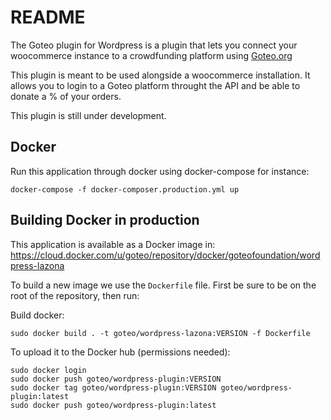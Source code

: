 # README

The Goteo plugin for Wordpress is a plugin that lets you connect your woocommerce instance to a crowdfunding platform using [Goteo.org](https://goteo.org)

This plugin is meant to be used alongside a woocommerce installation. It allows you to login to a Goteo platform throught the API and be able to donate a % of your orders.

This plugin is still under development.

Docker
------

Run this application through docker using docker-compose for instance:

```
docker-compose -f docker-composer.production.yml up
```

Building Docker in production
-----------------------------

This application is available as a Docker image in: https://cloud.docker.com/u/goteo/repository/docker/goteofoundation/wordpress-lazona

To build a new image we use the `Dockerfile` file. First be sure to be on the root of the repository, then run:

Build docker:

```
sudo docker build . -t goteo/wordpress-lazona:VERSION -f Dockerfile
```

To upload it to the Docker hub (permissions needed):

```
sudo docker login
sudo docker push goteo/wordpress-plugin:VERSION
sudo docker tag goteo/wordpress-plugin:VERSION goteo/wordpress-plugin:latest
sudo docker push goteo/wordpress-plugin:latest
```